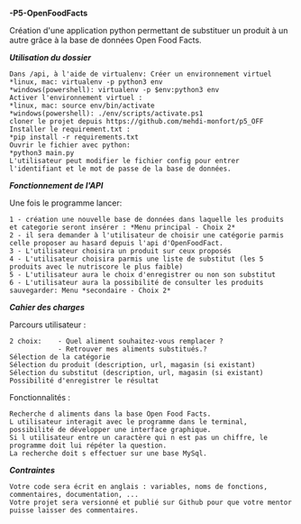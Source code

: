 **-P5-OpenFoodFacts**

Création d'une application python permettant de substituer un produit à un autre grâce à la base de données Open Food Facts.


***Utilisation du dossier***

	Dans /api, à l'aide de virtualenv: Créer un environnement virtuel
	*linux, mac: virtualenv -p python3 env
	*windows(powershell): virtualenv -p $env:python3 env
	Activer l'environnement virtuel :
	*linux, mac: source env/bin/activate
	*windows(powershell): ./env/scripts/activate.ps1
	cloner le projet depuis https://github.com/mehdi-monfort/p5_OFF
	Installer le requirement.txt :
	*pip install -r requirements.txt
	Ouvrir le fichier avec python:
	*python3 main.py
	L'utilisateur peut modifier le fichier config pour entrer l'identifiant et le mot de passe de la base de données.


***Fonctionnement de l'API***


Une fois le programme lancer:

	1 - création une nouvelle base de données dans laquelle les produits et categorie seront insérer : *Menu principal - Choix 2*
	2 - il sera demander à l'utilisateur de choisir une catégorie parmis celle proposer au hasard depuis l'api d'OpenFoodFact.
	3 - L'utilisateur choisira un produit sur ceux proposés
	4 - L'utilisateur choisira parmis une liste de substitut (les 5 produits avec le nutriscore le plus faible)
	5 - L'utilisateur aura le choix d'enregistrer ou non son substitut
	6 - L'utilisateur aura la possibilité de consulter les produits sauvegarder: Menu *secondaire - Choix 2*


***Cahier des charges***

Parcours utilisateur :

	2 choix: 	- Quel aliment souhaitez-vous remplacer ?
          		- Retrouver mes aliments substitués.?   
	Sélection de la catégorie
	Sélection du produit (description, url, magasin (si existant)
	Sélection du substitut (description, url, magasin (si existant)
	Possibilité d'enregistrer le résultat


Fonctionnalités :

	Recherche d aliments dans la base Open Food Facts.
	L utilisateur interagit avec le programme dans le terminal, possibilité de développer une interface graphique.
	Si l utilisateur entre un caractère qui n est pas un chiffre, le programme doit lui répéter la question.
	La recherche doit s effectuer sur une base MySql.


***Contraintes***

	Votre code sera écrit en anglais : variables, noms de fonctions, commentaires, documentation, ...
	Votre projet sera versionné et publié sur Github pour que votre mentor puisse laisser des commentaires.

